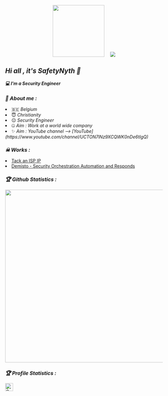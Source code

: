 <!-- Github README -->
<p align="center"><a href="https://github.com/safetynyth">
<img height="165" src="https://github-readme-stats.vercel.app/api?username=safetynyth&show_icons=true&theme=radical" /></a>
&nbsp;&nbsp;&nbsp;
<a href="https://github.com/safetynyth"><img src="https://github-readme-stats.vercel.app/api/top-langs/?username=safetynyth&layout=compact" />
</a></p>

<h2><b><i>Hi all , it's SafetyNyth 👋</i></b></h2>
<b><i>💻 I'm a Security Engineer</i></b>

<h3><b><i>🤠 About me :</i></b></h3>
<li> 🇧🇪 <i>Belgium</i></li>
<li> 😇 <i>Christianity</i></li>
<li> 😐 <i>Security Engineer</i></li>
<li> 🤐 <i>Aim : Work at a world wide company</i></li>
<li> ✨ <i>Aim : YouTube channel --> [YouTube](https://www.youtube.com/channel/UCTON7lNz9XCQWK0nDe6tIgQ)</i></li>

<h3><b><i>☠ Works :</i></b></h3>
<li> <a href="https://github.com/SafetyNyth/ISPTracker">Tack an ISP IP</a>
<li> <a href="https://github.com/SafetyNyth/Demisto">Demisto - Security Orchestration Automation and Responds</a>
  
<h3><b><i>🏆 Github Statistics :</i></b></h3>
<a href="https://github.com/safetynyth"><img width=550 src="https://github-profile-trophy.vercel.app/?username=safetynyth&theme=dracula&no-frame=true&title=Followers,Stars,Commit,Repository,Issues"/></a>

<h3><b><i>🏆 Profile Statistics :</i></b></h3>
<a href="https://github.com/safetynyth"><img height="25" title="Counter" src="https://komarev.com/ghpvc/?username=safetynyth&color=blueviolet&style=flat-square"></a>
